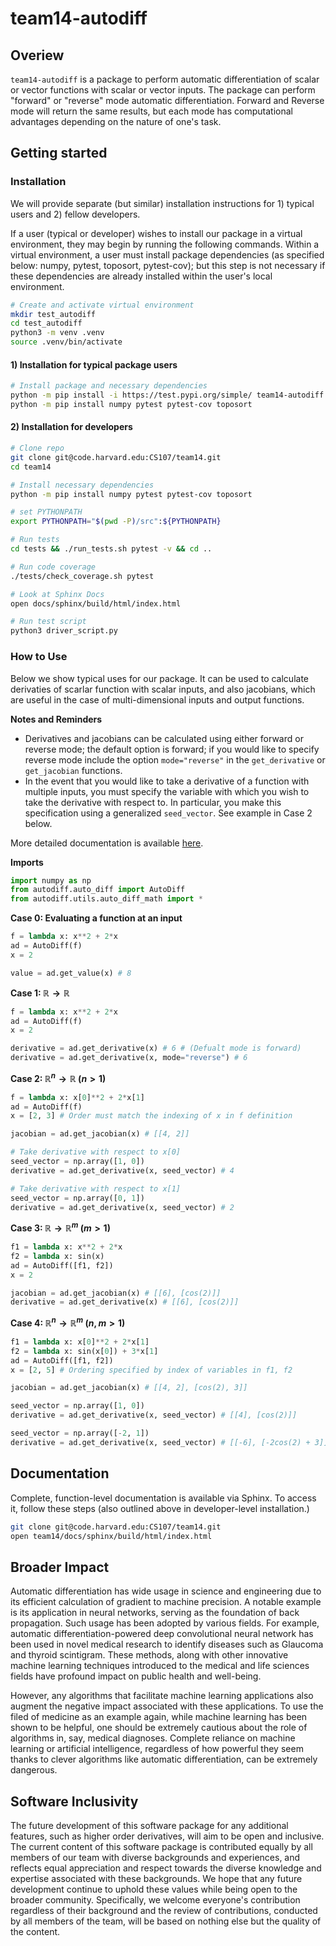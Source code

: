 # team14-autodiff

## Overiew

`team14-autodiff` is a package to perform automatic differentiation of scalar or vector functions with scalar or vector inputs. The package can perform "forward" or "reverse" mode automatic differentiation. Forward and Reverse mode will return the same results, but each mode has computational advantages depending on the nature of one's task. 

## Getting started

### Installation

We will provide separate (but similar) installation instructions for 1) typical users and 2) fellow developers.

If a user (typical or developer) wishes to install our package in a virtual environment, they may begin by running the following commands. Within a virtual environment, a user must install package dependencies (as specified below: numpy, pytest, toposort, pytest-cov); but this step is not necessary if these dependencies are already installed within the user's local environment. 

```sh
# Create and activate virtual environment
mkdir test_autodiff
cd test_autodiff
python3 -m venv .venv
source .venv/bin/activate
```

#### 1) Installation for typical package users
```sh
# Install package and necessary dependencies
python -m pip install -i https://test.pypi.org/simple/ team14-autodiff
python -m pip install numpy pytest pytest-cov toposort
```

#### 2) Installation for developers
```sh
# Clone repo
git clone git@code.harvard.edu:CS107/team14.git
cd team14

# Install necessary dependencies
python -m pip install numpy pytest pytest-cov toposort

# set PYTHONPATH
export PYTHONPATH="$(pwd -P)/src":${PYTHONPATH}

# Run tests
cd tests && ./run_tests.sh pytest -v && cd ..

# Run code coverage
./tests/check_coverage.sh pytest

# Look at Sphinx Docs
open docs/sphinx/build/html/index.html 

# Run test script
python3 driver_script.py
```

### How to Use

Below we show typical uses for our package. It can be used to calculate derivaties of scarlar function with scalar inputs, and also jacobians, which are useful in the case of multi-dimensional inputs and output functions.

**Notes and Reminders**

 - Derivatives and jacobians can be calculated using either forward or reverse mode; the default option is forward; if you would like to specify reverse mode include the option `mode="reverse"` in the `get_derivative` or  `get_jacobian` functions.
 - In the event that you would like to take a derivative of a function with multiple inputs, you must specify the variable with which you wish to take the derivative with respect to. In particular, you make this specification using a generalized `seed_vector`. See example in Case 2 below. 

More detailed documentation is available [here](https://code.harvard.edu/CS107/team14/blob/a317cdad86199a2ba208187f3bd9e13f92d4f555/docs/documentation.md). 

**Imports**
```python
import numpy as np
from autodiff.auto_diff import AutoDiff
from autodiff.utils.auto_diff_math import *
```

**Case 0: Evaluating a function at an input**
```python
f = lambda x: x**2 + 2*x
ad = AutoDiff(f)
x = 2

value = ad.get_value(x) # 8
```

**Case 1: $\mathbb{R} \rightarrow \mathbb{R}$**
```python
f = lambda x: x**2 + 2*x
ad = AutoDiff(f)
x = 2

derivative = ad.get_derivative(x) # 6 # (Defualt mode is forward)
derivative = ad.get_derivative(x, mode="reverse") # 6
```

**Case 2: $\mathbb{R}^n \rightarrow \mathbb{R}$ ($n \gt 1$)**
```python
f = lambda x: x[0]**2 + 2*x[1]
ad = AutoDiff(f)
x = [2, 3] # Order must match the indexing of x in f definition

jacobian = ad.get_jacobian(x) # [[4, 2]]

# Take derivative with respect to x[0]
seed_vector = np.array([1, 0])
derivative = ad.get_derivative(x, seed_vector) # 4

# Take derivative with respect to x[1]
seed_vector = np.array([0, 1])
derivative = ad.get_derivative(x, seed_vector) # 2
```

**Case 3: $\mathbb{R} \rightarrow \mathbb{R}^m$ ($m \gt 1$)**
```python
f1 = lambda x: x**2 + 2*x
f2 = lambda x: sin(x)
ad = AutoDiff([f1, f2])
x = 2

jacobian = ad.get_jacobian(x) # [[6], [cos(2)]]
derivative = ad.get_derivative(x) # [[6], [cos(2)]]
``` 

**Case 4: $\mathbb{R}^n \rightarrow \mathbb{R}^m$ ($n, m \gt 1$)**
```python
f1 = lambda x: x[0]**2 + 2*x[1]
f2 = lambda x: sin(x[0]) + 3*x[1]
ad = AutoDiff([f1, f2])
x = [2, 5] # Ordering specified by index of variables in f1, f2

jacobian = ad.get_jacobian(x) # [[4, 2], [cos(2), 3]]

seed_vector = np.array([1, 0])
derivative = ad.get_derivative(x, seed_vector) # [[4], [cos(2)]]

seed_vector = np.array([-2, 1])
derivative = ad.get_derivative(x, seed_vector) # [[-6], [-2cos(2) + 3]]
```

## Documentation
Complete, function-level documentation is available via Sphinx. To access it, follow these steps (also outlined above in developer-level installation.)

```sh
git clone git@code.harvard.edu:CS107/team14.git
open team14/docs/sphinx/build/html/index.html 
```

## Broader Impact

Automatic differentiation has wide usage in science and engineering due to its efficient calculation of gradient to machine precision. A notable example is its application in neural networks, serving as the foundation of back propagation. Such usage has been adopted by various fields. For example, automatic differentiation-powered deep convolutional neural network has been used in novel medical research to identify diseases such as Glaucoma and thyroid scintigram. These methods, along with other innovative machine learning techniques introduced to the medical and life sciences fields have profound impact on public health and well-being.

However, any algorithms that facilitate machine learning applications also augment the negative impact associated with these applications. To use the filed of medicine as an example again, while machine learning has been shown to be helpful, one should be extremely cautious about the role of algorithms in, say, medical diagnoses. Complete reliance on machine learning or artificial intelligence, regardless of how powerful they seem thanks to clever algorithms like automatic differentiation, can be extremely dangerous. 

## Software Inclusivity

The future development of this software package for any additional features, such as higher order derivatives, will aim to be open and inclusive. The current content of this software package is contributed equally by all members of our team with diverse backgrounds and experiences, and reflects equal appreciation and respect towards the diverse knowledge and expertise associated with these backgrounds. We hope that any future development continue to uphold these values while being open to the broader community. Specifically, we welcome everyone's contribution regardless of their background and the review of contributions, conducted by all members of the team, will be based on nothing else but the quality of the content. 
